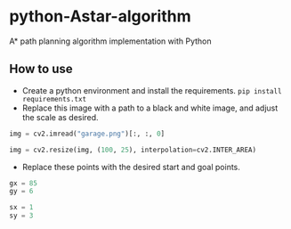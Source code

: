 # python-Astar-algorithm
A* path planning algorithm implementation with Python

## How to use
* Create a python environment and install the requirements.
`pip install requirements.txt`
* Replace this image with a path to a black and white image, and adjust the scale as desired.
```python
img = cv2.imread("garage.png")[:, :, 0]

img = cv2.resize(img, (100, 25), interpolation=cv2.INTER_AREA)
```
* Replace these points with the desired start and goal points.
```python
gx = 85
gy = 6

sx = 1
sy = 3
```

